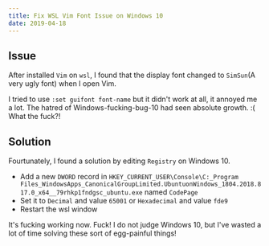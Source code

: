 ```yaml
---
title: Fix WSL Vim Font Issue on Windows 10
date: 2019-04-18
---
```


## Issue

After installed `Vim` on `wsl`, I found that the display font changed to `SimSun`(A very ugly font) when I open Vim.

I tried to use `:set guifont font-name` but it didn't work at all, it annoyed me a lot. The hatred of Windows-fucking-bug-10 had seen absolute growth. :( What the fuck?!

## Solution

Fourtunately, I found a solution by editing `Registry` on Windows 10.

- Add a new `DWORD` record in `HKEY_CURRENT_USER\Console\C:_Program Files_WindowsApps_CanonicalGroupLimited.UbuntuonWindows_1804.2018.817.0_x64__79rhkp1fndgsc_ubuntu.exe` named `CodePage`
- Set it to `Decimal` and value `65001` or `Hexadecimal` and value `fde9`
- Restart the wsl window

It's fucking working now. Fuck! I do not judge Windows 10, but I've wasted a lot of time solving these sort of egg-painful things!

